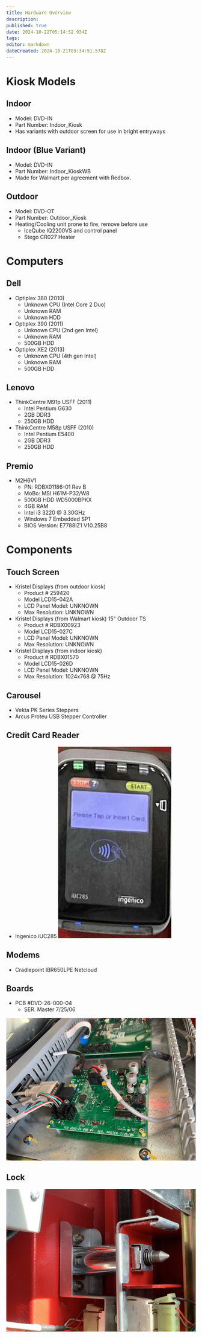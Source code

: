 ```yaml
---
title: Hardware Overview
description: 
published: true
date: 2024-10-22T05:14:52.934Z
tags: 
editor: markdown
dateCreated: 2024-10-21T03:34:51.578Z
---
```


# Kiosk Models
## Indoor
  - Model: DVD-IN
  - Part Number: Indoor_Kiosk
  - Has variants with outdoor screen for use in bright entryways
## Indoor (Blue Variant)
  - Model: DVD-IN
  - Part Number: Indoor_KioskWB
  - Made for Walmart per agreement with Redbox.
## Outdoor
  - Model: DVD-OT
  - Part Number: Outdoor_Kiosk
  - Heating/Cooling unit prone to fire, remove before use
  	- IceQube IQ2200VS and control panel
    - Stego CR027 Heater

# Computers

## Dell
- Optiplex 380 (2010)
  - Unknown CPU (Intel Core 2 Duo)
  - Unknown RAM
  - Unknown HDD
- Optiplex 390 (2011)
  - Unknown CPU (2nd gen Intel)
  - Unknown RAM
  - 500GB HDD
- Optiplex XE2 (2013)
  - Unknown CPU (4th gen Intel)
  - Unknown RAM
  - 500GB HDD

## Lenovo
- ThinkCentre M91p USFF (2011)
  - Intel Pentium G630
  - 2GB DDR3
  - 250GB HDD
- ThinkCentre M58p USFF (2010)
  - Intel Pentium E5400
  - 2GB DDR3
  - 250GB HDD
  
## Premio
- M2H6V1
   - PN: RDBX01186-01 Rev B
   - MoBo: MSI H61M-P32/W8
   - 500GB HDD WD5000BPKX
   - 4GB RAM
   - Intel i3 3220 @ 3.30GHz
   - Windows 7 Embedded SP1
   - BIOS Version: E7788IZ1 V10.25B8
   
 # Components
 ## Touch Screen
 - Kristel Displays (from outdoor kiosk)
    - Product # 259420
    - Model LCD15-042A
    - LCD Panel Model: UNKNOWN
    - Max Resolution: UNKNOWN
 - Kristel Displays (from Walmart kiosk) 15" Outdoor TS
    - Product # RDBX00923
    - Model LCD15-027C
    - LCD Panel Model: UNKNOWN
    - Max Resolution: UNKNOWN
 - Kristel Displays (from indoor kiosk)
    - Product # RDBX01570
    - Model LCD15-026D
    - LCD Panel Model: UNKNOWN
    - Max Resolution: 1024x768 @ 75Hz
## Carousel
 - Vekta PK Series Steppers
 - Arcus Proteu USB Stepper Controller
## Credit Card Reader
 - Ingenico iUC285
 ![ingenico_iuc285.png](/ingenico_iuc285.png)
## Modems
- Cradlepoint IBR650LPE Netcloud
## Boards
- PCB #DVD-26-000-04
   - SER. Master 7/25/06

![PCB #DVD-26-000-04 Board](/pcb_dvd-26-000-04_snachodog.jpg "PCB #DVD-26-000-04 Board")
   
## Lock
![Locked Lock from within a kiosk](/locked_lock.jpg "Locked lock from within a kiosk")
